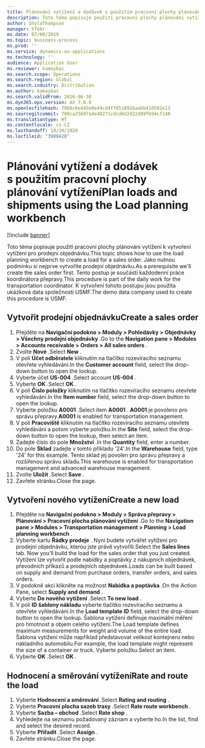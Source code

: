 ```yaml
---
title: Plánování vytížení a dodávek s použitím pracovní plochy plánování vytížení
description: Toto téma popisuje použití pracovní plochy plánování vytížení k vytvoření vytížení pro prodejní objednávku.
author: ShylaThompson
manager: tfehr
ms.date: 07/08/2019
ms.topic: business-process
ms.prod: ''
ms.service: dynamics-ax-applications
ms.technology: ''
audience: Application User
ms.reviewer: kamaybac
ms.search.scope: Operations
ms.search.region: Global
ms.search.industry: Distribution
ms.author: kamaybac
ms.search.validFrom: 2016-06-30
ms.dyn365.ops.version: AX 7.0.0
ms.openlocfilehash: 7966c6e445e0e44cd4ff8518926aa6b410502e13
ms.sourcegitcommit: 708ca25687a4e48271cdcd6d2d22d99fb94cf140
ms.translationtype: HT
ms.contentlocale: cs-CZ
ms.lasthandoff: 10/10/2020
ms.locfileid: "3980428"
---
```

# <a name="plan-loads-and-shipments-using-the-load-planning-workbench"></a><span data-ttu-id="a1574-103">Plánování vytížení a dodávek s použitím pracovní plochy plánování vytížení</span><span class="sxs-lookup"><span data-stu-id="a1574-103">Plan loads and shipments using the Load planning workbench</span></span>

[!include [banner](../../includes/banner.md)]

<span data-ttu-id="a1574-104">Toto téma popisuje použití pracovní plochy plánování vytížení k vytvoření vytížení pro prodejní objednávku.</span><span class="sxs-lookup"><span data-stu-id="a1574-104">This topic shows how to use the load planning workbench to create a load for a sales order.</span></span> <span data-ttu-id="a1574-105">Jako nutnou podmínku si nejprve vytvoříte prodejní objednávku.</span><span class="sxs-lookup"><span data-stu-id="a1574-105">As a prerequisite we'll create the sales order first.</span></span> <span data-ttu-id="a1574-106">Tento postup je součástí každodenní práce koordinátora přepravy.</span><span class="sxs-lookup"><span data-stu-id="a1574-106">This procedure is part of the daily work for the transportation coordinator.</span></span> <span data-ttu-id="a1574-107">K vytvoření tohoto postupu jsou použita ukázková data společnosti USMF.</span><span class="sxs-lookup"><span data-stu-id="a1574-107">The demo data company used to create this procedure is USMF.</span></span>


## <a name="create-a-sales-order"></a><span data-ttu-id="a1574-108">Vytvořit prodejní objednávku</span><span class="sxs-lookup"><span data-stu-id="a1574-108">Create a sales order</span></span>
1. <span data-ttu-id="a1574-109">Přejděte na **Navigační podokno > Moduly > Pohledávky > Objednávky > Všechny prodejní objednávky** .</span><span class="sxs-lookup"><span data-stu-id="a1574-109">Go to the **Navigation pane > Modules > Accounts receivable > Orders > All sales orders** .</span></span>
2. <span data-ttu-id="a1574-110">Zvolte **Nové** .</span><span class="sxs-lookup"><span data-stu-id="a1574-110">Select **New** .</span></span>
3. <span data-ttu-id="a1574-111">V poli **Účet odběratele** kliknutím na tlačítko rozevíracího seznamu otevřete vyhledávání.</span><span class="sxs-lookup"><span data-stu-id="a1574-111">In the **Customer account** field, select the drop-down button to open the lookup.</span></span>
4. <span data-ttu-id="a1574-112">Vyberte účet **US-004** .</span><span class="sxs-lookup"><span data-stu-id="a1574-112">Select account **US-004** .</span></span>
5. <span data-ttu-id="a1574-113">Vyberte **OK** .</span><span class="sxs-lookup"><span data-stu-id="a1574-113">Select **OK** .</span></span>
6. <span data-ttu-id="a1574-114">V poli **Číslo položky** kliknutím na tlačítko rozevíracího seznamu otevřete vyhledávání.</span><span class="sxs-lookup"><span data-stu-id="a1574-114">In the **Item number** field, select the drop-down button to open the lookup.</span></span>
7. <span data-ttu-id="a1574-115">Vyberte položku **A0001** .</span><span class="sxs-lookup"><span data-stu-id="a1574-115">Select item **A0001** .</span></span> <span data-ttu-id="a1574-116">**A0001** je povoleno pro správu přepravy.</span><span class="sxs-lookup"><span data-stu-id="a1574-116">**A0001** is enabled for transportation management.</span></span>  
8. <span data-ttu-id="a1574-117">V poli **Pracoviště** kliknutím na tlačítko rozevíracího seznamu otevřete vyhledávání a potom vyberte položku.</span><span class="sxs-lookup"><span data-stu-id="a1574-117">In the **Site** field, select the drop-down button to open the lookup, then select an item.</span></span>
9. <span data-ttu-id="a1574-118">Zadejte číslo do pole **Množství** .</span><span class="sxs-lookup"><span data-stu-id="a1574-118">In the **Quantity** field, enter a number.</span></span>
10. <span data-ttu-id="a1574-119">Do pole **Sklad** zadejte v tomto příkladu '24'.</span><span class="sxs-lookup"><span data-stu-id="a1574-119">In the **Warehouse** field, type '24' for this example.</span></span> <span data-ttu-id="a1574-120">Tento sklad jej povolen pro správu přepravy a rozšířenou správu skladu.</span><span class="sxs-lookup"><span data-stu-id="a1574-120">This warehouse is enabled for transportation management and advanced warehouse management.</span></span>  
11. <span data-ttu-id="a1574-121">Zvolte **Uložit** .</span><span class="sxs-lookup"><span data-stu-id="a1574-121">Select **Save** .</span></span>
12. <span data-ttu-id="a1574-122">Zavřete stránku.</span><span class="sxs-lookup"><span data-stu-id="a1574-122">Close the page.</span></span>

## <a name="create-a-new-load"></a><span data-ttu-id="a1574-123">Vytvoření nového vytížení</span><span class="sxs-lookup"><span data-stu-id="a1574-123">Create a new load</span></span>
1. <span data-ttu-id="a1574-124">Přejděte na **Navigační podokno > Moduly > Správa přepravy > Plánování > Pracovní plocha plánování vytížení** .</span><span class="sxs-lookup"><span data-stu-id="a1574-124">Go to the **Navigation pane > Modules > Transportation management > Planning > Load planning workbench** .</span></span>
2. <span data-ttu-id="a1574-125">Vyberte kartu **Řádky prodeje** . Nyní budete vytvářet vytížení pro prodejní objednávku, kterou jste právě vytvořili.</span><span class="sxs-lookup"><span data-stu-id="a1574-125">Select the **Sales lines** tab. Now you'll build the load for the sales order that you just created.</span></span> <span data-ttu-id="a1574-126">Vytížení lze vytvořit podle nabídky a poptávky z nákupních objednávek, převodních příkazů a prodejních objednávek.</span><span class="sxs-lookup"><span data-stu-id="a1574-126">Loads can be built based on supply and demand from purchase orders, transfer orders, and sales orders.</span></span>  
3. <span data-ttu-id="a1574-127">V podokně akcí klikněte na možnost **Nabídka a poptávka** .</span><span class="sxs-lookup"><span data-stu-id="a1574-127">On the Action Pane, select **Supply and demand** .</span></span>
4. <span data-ttu-id="a1574-128">Vyberte **Do nového vytížení** .</span><span class="sxs-lookup"><span data-stu-id="a1574-128">Select **To new load** .</span></span>
5. <span data-ttu-id="a1574-129">V poli **ID šablony nákladu** vyberte tlačítko rozevíracího seznamu a otevřete vyhledávání.</span><span class="sxs-lookup"><span data-stu-id="a1574-129">In the **Load template ID** field, select the drop-down button to open the lookup.</span></span> <span data-ttu-id="a1574-130">Šablona vytížení definuje maximální měření pro hmotnost a objem celého vytížení.</span><span class="sxs-lookup"><span data-stu-id="a1574-130">The Load template defines maximum measurements for weight and volume of the entire load.</span></span> <span data-ttu-id="a1574-131">Šablona vytížení může například představovat velikost kontejneru nebo nákladního automobilu.</span><span class="sxs-lookup"><span data-stu-id="a1574-131">For example, the load template might represent the size of a container or truck.</span></span> <span data-ttu-id="a1574-132">Vyberte položku.</span><span class="sxs-lookup"><span data-stu-id="a1574-132">Select an item.</span></span>
6. <span data-ttu-id="a1574-133">Vyberte **OK** .</span><span class="sxs-lookup"><span data-stu-id="a1574-133">Select **OK** .</span></span>

## <a name="rate-and-route-the-load"></a><span data-ttu-id="a1574-134">Hodnocení a směrování vytížení</span><span class="sxs-lookup"><span data-stu-id="a1574-134">Rate and route the load</span></span>
1. <span data-ttu-id="a1574-135">Vyberte **Hodnocení a směrování** .</span><span class="sxs-lookup"><span data-stu-id="a1574-135">Select **Rating and routing** .</span></span>
2. <span data-ttu-id="a1574-136">Vyberte **Pracovní plocha sazeb trasy** .</span><span class="sxs-lookup"><span data-stu-id="a1574-136">Select **Rate route workbench** .</span></span>
3. <span data-ttu-id="a1574-137">Vyberte **Sazba – obchod** .</span><span class="sxs-lookup"><span data-stu-id="a1574-137">Select **Rate shop** .</span></span>
4. <span data-ttu-id="a1574-138">Vyhledejte na seznamu požadovaný záznam a vyberte ho.</span><span class="sxs-lookup"><span data-stu-id="a1574-138">In the list, find and select the desired record.</span></span>
5. <span data-ttu-id="a1574-139">Vyberte **Přiřadit** .</span><span class="sxs-lookup"><span data-stu-id="a1574-139">Select **Assign** .</span></span>
6. <span data-ttu-id="a1574-140">Zavřete stránku.</span><span class="sxs-lookup"><span data-stu-id="a1574-140">Close the page.</span></span>

